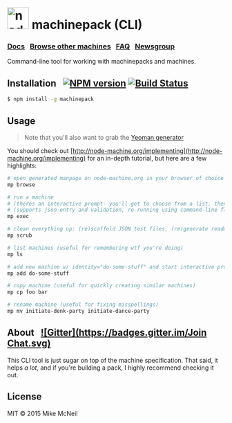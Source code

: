 <h1>
  <a href="http://node-machine.org" title="Node-Machine public registry"><img alt="node-machine logo" title="Node-Machine Project" src="http://node-machine.org/images/machine-anthropomorph-for-white-bg.png" width="50" /></a>
  machinepack (CLI)
</h1>

### [Docs](http://node-machine.org/implementing) &nbsp; [Browse other machines](http://node-machine.org/machinepacks) &nbsp;  [FAQ](http://node-machine.org/implementing/FAQ)  &nbsp;  [Newsgroup](https://groups.google.com/forum/?hl=en#!forum/node-machine)

Command-line tool for working with machinepacks and machines.

## Installation &nbsp; [![NPM version](https://badge.fury.io/js/machinepack-fs.svg)](http://badge.fury.io/js/machinepack-fs) [![Build Status](https://travis-ci.org/mikermcneil/machinepack-fs.png?branch=master)](https://travis-ci.org/mikermcneil/machinepack-fs)

```sh
$ npm install -g machinepack
```

## Usage

> Note that you'll also want to grab the [Yeoman generator](http://github.com/node-machine/generator-machinepack)

You should check out [http://node-machine.org/implementing](http://node-machine.org/implementing) for an in-depth tutorial, but here are a few highlights:

```bash
# open generated manpage on node-machine.org in your browser of choice
mp browse

# run a machine
# (theres an interactive prompt- you'll get to choose from a list, then be prompted to provide values for required inputs)
# (supports json entry and validation, re-running using command-line flags, and protects inputs marked as "protected" so they don't show up in your bash history)
mp exec

# clean everything up: (re)scaffold JSON test files, (re)generate readme using latest metadata, make sure repo url is in package.json, etc.
mp scrub

# list machines (useful for remembering wtf you're doing)
mp ls

# add new machine w/ identity="do-some-stuff" and start interactive prompt to get the rest of the necessary info
mp add do-some-stuff

# copy machine (useful for quickly creating similar machines)
mp cp foo bar

# rename machine (useful for fixing misspellings)
mp mv initiate-denk-party initiate-dance-party
```


## About  &nbsp; [![Gitter](https://badges.gitter.im/Join Chat.svg)](https://gitter.im/node-machine/general?utm_source=badge&utm_medium=badge&utm_campaign=pr-badge&utm_content=badge)

This CLI tool is just sugar on top of the machine specification.  That said, it helps _a lot_, and if you're building a pack, I highly recommend checking it out.

## License

MIT &copy; 2015 Mike McNeil
